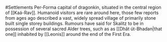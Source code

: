 #Settlements 
Per-Forma capital of dragonkin, situated in the central region of [[Kaá-Rav]]. 
Humanoid visitors are rare around here, those few reports from ages ago described a vast, widely spread village of primarily stone built single storey buildings. 
Rumours have said for Skalitz to be in possession of several sacred Alder trees, such as as [[Dhât út-Bhadan|that one]] inhabited by [[Leonis]] around the end of the First Era. 